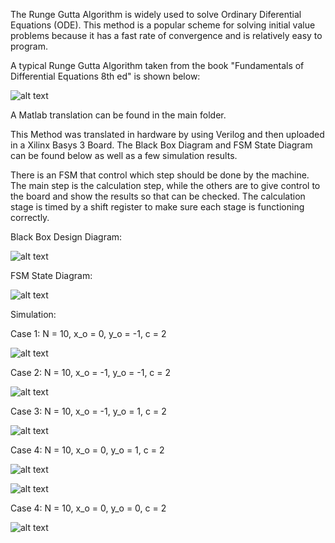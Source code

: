 The Runge Gutta Algorithm is widely used to solve Ordinary Diferential Equations (ODE). This method is a popular scheme for solving initial value problems because it
has a fast rate of convergence and is relatively easy to program.

A typical Runge Gutta Algorithm taken from the book "Fundamentals of Differential Equations 8th ed" is shown below:

![alt text](https://github.com/FilippoCheein/Runge_Kutta_FPGA/blob/main/Basys%203%20Upload/RK4_Algorithm_Book.PNG?raw=true)

A Matlab translation can be found in the main folder. 

This Method was translated in hardware by using Verilog and then uploaded in a Xilinx Basys 3 Board. The Black Box Diagram and FSM State Diagram can be found below as well as a few simulation results.

There is an FSM that control which step should be done by the machine. The main step is the calculation step, while the others are to give control to the board and show the results so that can be checked. 
The calculation stage is timed by a shift register to make sure each stage is functioning correctly.

Black Box Design Diagram:

![alt text](https://github.com/FilippoCheein/Runge_Kutta_FPGA/blob/main/Basys%203%20Upload/RK4_Black_Box_Diagram_Final.PNG?raw=true)


FSM State Diagram:

![alt text](https://github.com/FilippoCheein/Runge_Kutta_FPGA/blob/main/Basys%203%20Upload/RK4_FSM_State_Diagram.PNG?raw=true)


Simulation:

Case 1:  N = 10, x_o = 0, y_o = -1, c = 2

![alt text](https://github.com/FilippoCheein/Runge_Kutta_FPGA/blob/main/Basys%203%20Upload/Simulation%20Pic/test_1.JPG?raw=true)

Case 2:  N = 10, x_o = -1, y_o = -1, c = 2

![alt text](https://github.com/FilippoCheein/Runge_Kutta_FPGA/blob/main/Basys%203%20Upload/Simulation%20Pic/test_2.JPG?raw=true)

Case 3:  N = 10, x_o = -1, y_o = 1, c = 2

![alt text](https://github.com/FilippoCheein/Runge_Kutta_FPGA/blob/main/Basys%203%20Upload/Simulation%20Pic/test_3.JPG?raw=true)

Case 4:  N = 10, x_o = 0, y_o = 1, c = 2

![alt text](https://github.com/FilippoCheein/Runge_Kutta_FPGA/blob/main/Basys%203%20Upload/Simulation%20Pic/test_4_1.JPG?raw=true)

![alt text](https://github.com/FilippoCheein/Runge_Kutta_FPGA/blob/main/Basys%203%20Upload/Simulation%20Pic/test_4_2.JPG?raw=true)


Case 4:  N = 10, x_o = 0, y_o = 0, c = 2

![alt text](https://github.com/FilippoCheein/Runge_Kutta_FPGA/blob/main/Basys%203%20Upload/Simulation%20Pic/test_5_1.JPG?raw=true)
